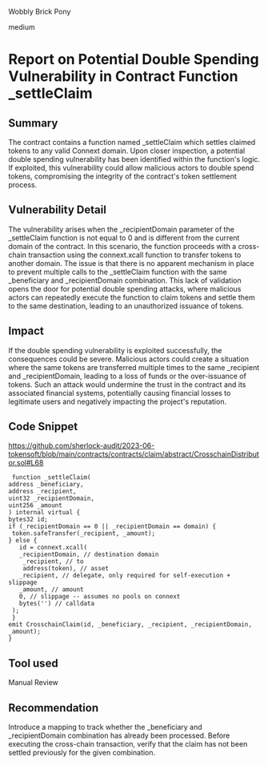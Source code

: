 Wobbly Brick Pony

medium

# Report on Potential Double Spending Vulnerability in Contract Function _settleClaim

## Summary
The contract contains a function named _settleClaim which settles claimed tokens to any valid Connext domain. Upon closer inspection, a potential double spending vulnerability has been identified within the function's logic. 
If exploited, this vulnerability could allow malicious actors to double spend tokens, compromising the integrity of the contract's token settlement process.

## Vulnerability Detail
The vulnerability arises when the _recipientDomain parameter of the _settleClaim function is not equal to 0 and is different from the current domain of the contract. In this scenario, the function proceeds with a cross-chain transaction using the connext.xcall function to transfer tokens to another domain.
The issue is that there is no apparent mechanism in place to prevent multiple calls to the _settleClaim function with the same _beneficiary and _recipientDomain combination. This lack of validation opens the door for potential double spending attacks, where malicious actors can repeatedly execute the function to claim tokens and settle them to the same destination, leading to an unauthorized issuance of tokens.

## Impact
If the double spending vulnerability is exploited successfully, the consequences could be severe. Malicious actors could create a situation where the same tokens are transferred multiple times to the same _recipient and _recipientDomain, leading to a loss of funds or the over-issuance of tokens. Such an attack would undermine the trust in the contract and its associated financial systems, potentially causing financial losses to legitimate users and negatively impacting the project's reputation.

## Code Snippet
https://github.com/sherlock-audit/2023-06-tokensoft/blob/main/contracts/contracts/claim/abstract/CrosschainDistributor.sol#L68

     function _settleClaim(
    address _beneficiary,
    address _recipient,
    uint32 _recipientDomain,
    uint256 _amount
    ) internal virtual {
    bytes32 id;
    if (_recipientDomain == 0 || _recipientDomain == domain) {
     token.safeTransfer(_recipient, _amount);
    } else {
       id = connext.xcall(
       _recipientDomain, // destination domain
        _recipient, // to
        address(token), // asset
       _recipient, // delegate, only required for self-execution + slippage
       _amount, // amount
       0, // slippage -- assumes no pools on connext
       bytes('') // calldata
     );
     }
    emit CrosschainClaim(id, _beneficiary, _recipient, _recipientDomain, _amount);
    }

## Tool used
Manual Review

## Recommendation
Introduce a mapping to track whether the _beneficiary and _recipientDomain combination has already been processed. Before executing the cross-chain transaction, verify that the claim has not been settled previously for the given combination.
